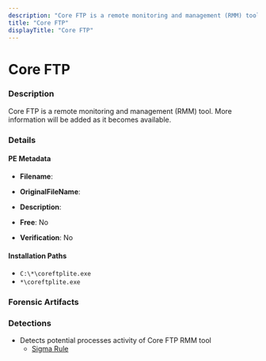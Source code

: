 ```yaml
---
description: "Core FTP is a remote monitoring and management (RMM) tool. More information will be added as it becomes available."
title: "Core FTP"
displayTitle: "Core FTP"
---
```




# Core FTP


### Description

Core FTP is a remote monitoring and management (RMM) tool. More information will be added as it becomes available.




### Details


#### PE Metadata
- **Filename**: 
- **OriginalFileName**: 
- **Description**: 


- **Free**: No

- **Verification**: No




#### Installation Paths
- `C:\*\coreftplite.exe`
- `*\coreftplite.exe`

### Forensic Artifacts






### Detections
- Detects potential processes activity of Core FTP RMM tool
  - [Sigma Rule](https://github.com/magicsword-io/LOLRMM/blob/main/detections/sigma/core_ftp_processes_sigma.yml)



